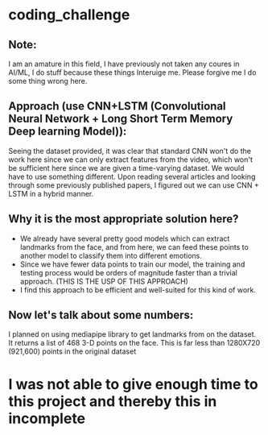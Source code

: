 # coding_challenge
## Note: 
I am an amature in this field, I have previously not taken any coures in AI/ML, I do stuff because these things Interuige me. Please forgive me I do some thing wrong here.

## Approach (use CNN+LSTM (Convolutional Neural Network + Long Short Term Memory Deep learning Model)):
Seeing the dataset provided, it was clear that standard CNN won't do the work here since we can only extract features from the video, which won't be sufficient here since we are given a time-varying dataset. We would have to use something different. 
Upon reading several articles and looking through some previously published papers, I figured out we can use CNN + LSTM in a hybrid manner.

## Why it is the most appropriate solution here?
 - We already have several pretty good models which can extract landmarks from the face, and from here, we can feed these points to another model to classify them into different emotions.
 - Since we have fewer data points to train our model, the training and testing process would be orders of magnitude faster than a trivial approach. (THIS IS THE USP OF THIS APPROACH)
 - I find this approach to be efficient and well-suited for this kind of work.

## Now let's talk about some numbers:
I planned on using mediapipe library to get landmarks from on the dataset. It returns a list of 468 3-D points on the face. This is far less than 1280X720 (921,600) points in the original dataset

# I was not able to give enough time to this project and thereby this in incomplete
